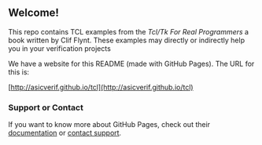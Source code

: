 ## Welcome! 

This repo contains TCL examples from the _Tcl/Tk For Real Programmers_ a book written by Clif Flynt. These examples may directly or indirectly help you in your verification projects

We have a website for this README (made with GitHub Pages). The URL for this is: 

[http://asicverif.github.io/tcl](http://asicverif.github.io/tcl)


### Support or Contact

If you want to know more about GitHub Pages, check out their [documentation](https://help.github.com/categories/github-pages-basics/) or [contact support](https://github.com/contact).

